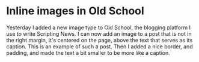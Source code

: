# Inline images in Old School
Yesterday I added a new image type to Old School, the blogging platform I use to write Scripting News. I can now add an image to a post that is not in the right margin, it's centered on the page, above the text that serves as its caption. This is an example of such a post. Then I added a nice border, and padding, and made the text a bit smaller to be more like a caption. 

